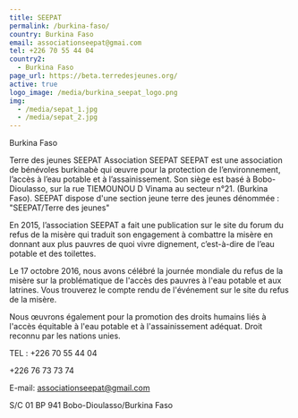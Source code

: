 ```yaml
---
title: SEEPAT
permalink: /burkina-faso/
country: Burkina Faso
email: associationseepat@gmai.com
tel: +226 70 55 44 04
country2:
  - Burkina Faso
page_url: https://beta.terredesjeunes.org/
active: true
logo_image: /media/burkina_seepat_logo.png
img:
  - /media/sepat_1.jpg
  - /media/sepat_2.jpg
---
```

Burkina Faso

Terre des jeunes SEEPAT
Association SEEPAT
SEEPAT est une association de bénévoles burkinabè qui œuvre pour la protection de l’environnement, l’accès à l’eau potable et à l’assainissement. Son siège est basé à Bobo-Dioulasso, sur la rue TIEMOUNOU D Vinama au secteur n°21. (Burkina Faso). SEEPAT dispose d'une section jeune terre des jeunes dénommée : "SEEPAT/Terre des jeunes"


En 2015, l’association SEEPAT a fait une publication sur le site du forum du refus de la misère qui traduit son engagement à combattre la misère en donnant aux plus pauvres de quoi vivre dignement, c’est-à-dire de l’eau potable et des toilettes.


Le 17 octobre 2016, nous avons célébré la journée mondiale du refus de la misère sur la problématique de l'accès des pauvres à l'eau potable et aux latrines. Vous trouverez le compte rendu de l'événement sur le site du refus de la misère.


Nous œuvrons également pour la promotion des droits humains liés à l'accès équitable à l'eau potable et à l'assainissement adéquat. Droit reconnu par les nations unies.


TEL : +226 70 55 44 04


+226 76 73 73 74


E-mail: associationseepat@gmail.com


S/C 01 BP 941 Bobo-Dioulasso/Burkina Faso